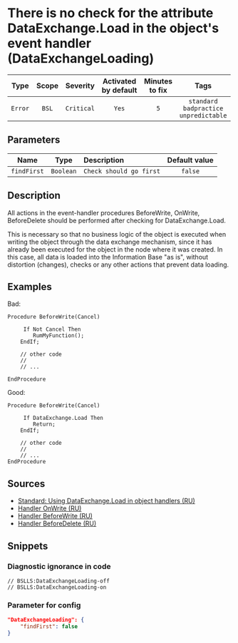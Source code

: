 # There is no check for the attribute DataExchange.Load in the object's event handler (DataExchangeLoading)

 Type | Scope | Severity | Activated<br>by default | Minutes<br>to fix | Tags 
 :-: | :-: | :-: | :-: | :-: | :-: 
 `Error` | `BSL` | `Critical` | `Yes` | `5` | `standard`<br>`badpractice`<br>`unpredictable` 

## Parameters 

 Name | Type | Description | Default value 
 :-: | :-: | :-- | :-: 
 `findFirst` | `Boolean` | ```Check should go first``` | ```false``` 

<!-- Блоки выше заполняются автоматически, не трогать -->
## Description
<!-- Описание диагностики заполняется вручную. Необходимо понятным языком описать смысл и схему работу -->
All actions in the event-handler procedures BeforeWrite, OnWrite, BeforeDelete should be performed after checking for DataExchange.Load.

This is necessary so that no business logic of the object is executed when writing the object through the data exchange mechanism, since it has already been executed for the object in the node where it was created. In this case, all data is loaded into the Information Base "as is", without distortion (changes), checks or any other actions that prevent data loading.

## Examples
<!-- В данном разделе приводятся примеры, на которые диагностика срабатывает, а также можно привести пример, как можно исправить ситуацию -->

Bad:
```bsl
Procedure BeforeWrite(Cancel) 

     If Not Cancel Then
        RumMyFunction();
    EndIf;

    // other code
    //
    // ...

EndProcedure
```
Good:
```bsl
Procedure BeforeWrite(Cancel) 

     If DataExchange.Load Then
        Return;
    EndIf;

    // other code
    //
    // ...
EndProcedure
```

## Sources
<!-- Необходимо указывать ссылки на все источники, из которых почерпнута информация для создания диагностики -->

* [Standard: Using DataExchange.Load in object handlers (RU)](https://its.1c.ru/db/v8std#content:773)
* [Handler OnWrite (RU)](https://its.1c.ru/db/v8std#content:465)
* [Handler BeforeWrite (RU)](https://its.1c.ru/db/v8std#content:464)
* [Handler BeforeDelete (RU)](https://its.1c.ru/db/v8std#content:752)

## Snippets

<!-- Блоки ниже заполняются автоматически, не трогать -->
### Diagnostic ignorance in code

```bsl
// BSLLS:DataExchangeLoading-off
// BSLLS:DataExchangeLoading-on
```

### Parameter for config

```json
"DataExchangeLoading": {
    "findFirst": false
}
```
